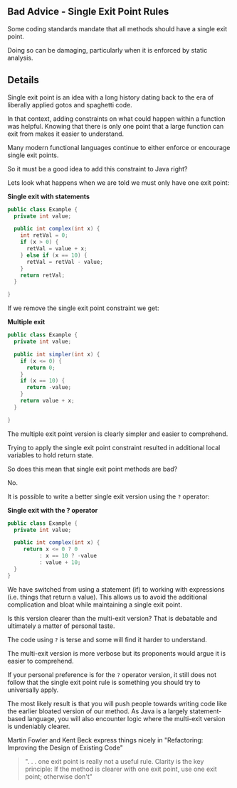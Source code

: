 ## Bad Advice - Single Exit Point Rules

Some coding standards mandate that all methods should have a single exit point.

Doing so can be damaging, particularly when it is enforced by static analysis.

## Details

Single exit point is an idea with a long history dating back to the era of liberally applied gotos and spaghetti code.

In that context, adding constraints on what could happen within a function was helpful. Knowing that there is only one point that a large function can exit from makes it easier to understand.

Many modern functional languages continue to either enforce or encourage single exit points.

So it must be a good idea to add this constraint to Java right?

Lets look what happens when we are told we must only have one exit point:

**Single exit with statements**
```java
public class Example {
  private int value;

  public int complex(int x) {
    int retVal = 0;
    if (x > 0) {
      retVal = value + x;
    } else if (x == 10) {
      retVal = retVal - value;
    }
    return retVal;
  }

}
```

If we remove the single exit point constraint we get:

**Multiple exit**
```java
public class Example {
  private int value;

  public int simpler(int x) {
    if (x <= 0) {
      return 0;
    }
    if (x == 10) {
      return -value;
    }
    return value + x;
  }

}
```

The multiple exit point version is clearly simpler and easier to comprehend.

Trying to apply the single exit point constraint resulted in additional local variables to hold return state. 

So does this mean that single exit point methods are bad?

No.

It is possible to write a better single exit version using the `?` operator:

**Single exit with the ? operator**
```java
public class Example {
  private int value;

  public int complex(int x) {
     return x <= 0 ? 0
          : x == 10 ? -value
          : value + 10;
  }
}
```

We have switched from using a statement (if) to working with expressions (i.e. things that return a value). This allows us to avoid the additional complication and bloat while maintaining a single exit point.

Is this version clearer than the multi-exit version? That is debatable and ultimately a matter of personal taste.

The code using `?`  is terse and some will find it harder to understand.

The multi-exit version is more verbose but its proponents would argue it is easier to comprehend.

If your personal preference is for the `?` operator version, it still does not follow that the single exit point rule is something you should try to universally apply.

The most likely result is that you will push people towards writing code like the earlier bloated version of our method. As Java is a largely statement-based language, you will also encounter logic where the multi-exit version is undeniably clearer.

Martin Fowler and Kent Beck express things nicely in "Refactoring: Improving the Design of Existing Code"

> ". . . one exit point is really not a useful rule. Clarity is the key principle: If the method is clearer with one exit point, use one exit point; otherwise don't"
